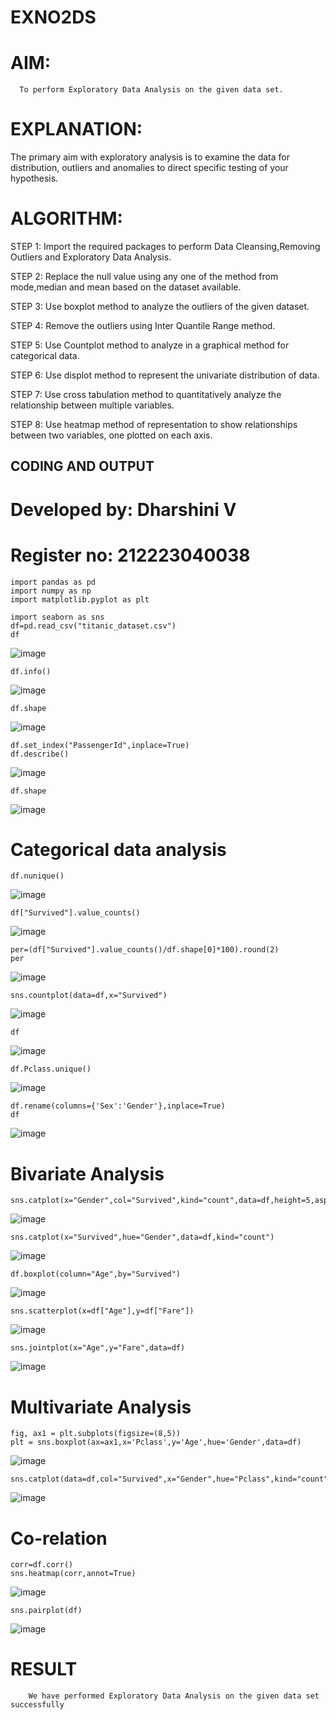 # EXNO2DS
# AIM:
      To perform Exploratory Data Analysis on the given data set.
      
# EXPLANATION:
  The primary aim with exploratory analysis is to examine the data for distribution, outliers and anomalies to direct specific testing of your hypothesis.
  
# ALGORITHM:
STEP 1: Import the required packages to perform Data Cleansing,Removing Outliers and Exploratory Data Analysis.

STEP 2: Replace the null value using any one of the method from mode,median and mean based on the dataset available.

STEP 3: Use boxplot method to analyze the outliers of the given dataset.

STEP 4: Remove the outliers using Inter Quantile Range method.

STEP 5: Use Countplot method to analyze in a graphical method for categorical data.

STEP 6: Use displot method to represent the univariate distribution of data.

STEP 7: Use cross tabulation method to quantitatively analyze the relationship between multiple variables.

STEP 8: Use heatmap method of representation to show relationships between two variables, one plotted on each axis.

## CODING AND OUTPUT
# Developed by: Dharshini V
# Register no: 212223040038

```
import pandas as pd
import numpy as np
import matplotlib.pyplot as plt
```
```
import seaborn as sns
df=pd.read_csv("titanic_dataset.csv")
df
```
![image](https://github.com/user-attachments/assets/5ba63490-0329-464c-b2bc-7fac54495cca)

```
df.info()
```
![image](https://github.com/user-attachments/assets/30015ae0-abd1-4002-ab67-f36a08b36f14)

```
df.shape
```
![image](https://github.com/user-attachments/assets/d785b61d-2ee2-46fd-8f48-e6aa03d698d2)

```
df.set_index("PassengerId",inplace=True)
df.describe()
```
![image](https://github.com/user-attachments/assets/d6017fda-b37a-4e09-acc8-edc9a6197e28)

```
df.shape
```
![image](https://github.com/user-attachments/assets/83ba4510-e68d-456f-8b9c-735ab5187685)

# Categorical data analysis
```
df.nunique()
```
![image](https://github.com/user-attachments/assets/227e261f-af3e-4992-babe-b2248f394494)

```
df["Survived"].value_counts()
```
![image](https://github.com/user-attachments/assets/83546edc-d496-4957-9550-e4872a793102)

```
per=(df["Survived"].value_counts()/df.shape[0]*100).round(2)
per
```
![image](https://github.com/user-attachments/assets/bedce491-5d51-4bf8-9a65-a8423fa91a6c)

```
sns.countplot(data=df,x="Survived")
```
![image](https://github.com/user-attachments/assets/32e3c73e-adf9-4af9-a3aa-412cfa0acf62)

```
df
```
![image](https://github.com/user-attachments/assets/12db591e-a7bb-4e49-8914-62c29ad5b719)

```
df.Pclass.unique()
```
![image](https://github.com/user-attachments/assets/3dcb00e7-f804-49c8-95cc-62fdcb4e5c99)

```
df.rename(columns={'Sex':'Gender'},inplace=True)
df
```
![image](https://github.com/user-attachments/assets/9c254cfd-2932-430d-98e0-cf922d956625)

# Bivariate Analysis

```
sns.catplot(x="Gender",col="Survived",kind="count",data=df,height=5,aspect=.7)
```
![image](https://github.com/user-attachments/assets/cbebd4de-0345-4d12-9b31-56b8d4ae910e)

```
sns.catplot(x="Survived",hue="Gender",data=df,kind="count")
```
![image](https://github.com/user-attachments/assets/7fab29d5-8449-41b8-bd77-ecdbfa1a4122)

```
df.boxplot(column="Age",by="Survived")
```
![image](https://github.com/user-attachments/assets/b19692e2-5028-4e65-88ef-300d508bef65)

```
sns.scatterplot(x=df["Age"],y=df["Fare"])
```
![image](https://github.com/user-attachments/assets/f90891b4-187e-4efc-90f7-f53a8c726412)
```
sns.jointplot(x="Age",y="Fare",data=df)
```
![image](https://github.com/user-attachments/assets/b50607ea-d027-472e-83ac-f1032080e160)

# Multivariate Analysis

```
fig, ax1 = plt.subplots(figsize=(8,5))
plt = sns.boxplot(ax=ax1,x='Pclass',y='Age',hue='Gender',data=df)
```
![image](https://github.com/user-attachments/assets/70d5a074-37bf-4848-9342-853bc4c20c0a)
```
sns.catplot(data=df,col="Survived",x="Gender",hue="Pclass",kind="count")
```
![image](https://github.com/user-attachments/assets/7ba1f006-4504-462b-8e8b-4eaa62707d1b)

# Co-relation

```
corr=df.corr()
sns.heatmap(corr,annot=True)
```
![image](https://github.com/user-attachments/assets/245b1353-dbc4-4944-90b3-0e46d791a390)
```
sns.pairplot(df)
```
![image](https://github.com/user-attachments/assets/b60ad170-c2b9-4302-8cbb-b658f6700611)

# RESULT
        We have performed Exploratory Data Analysis on the given data set successfully
